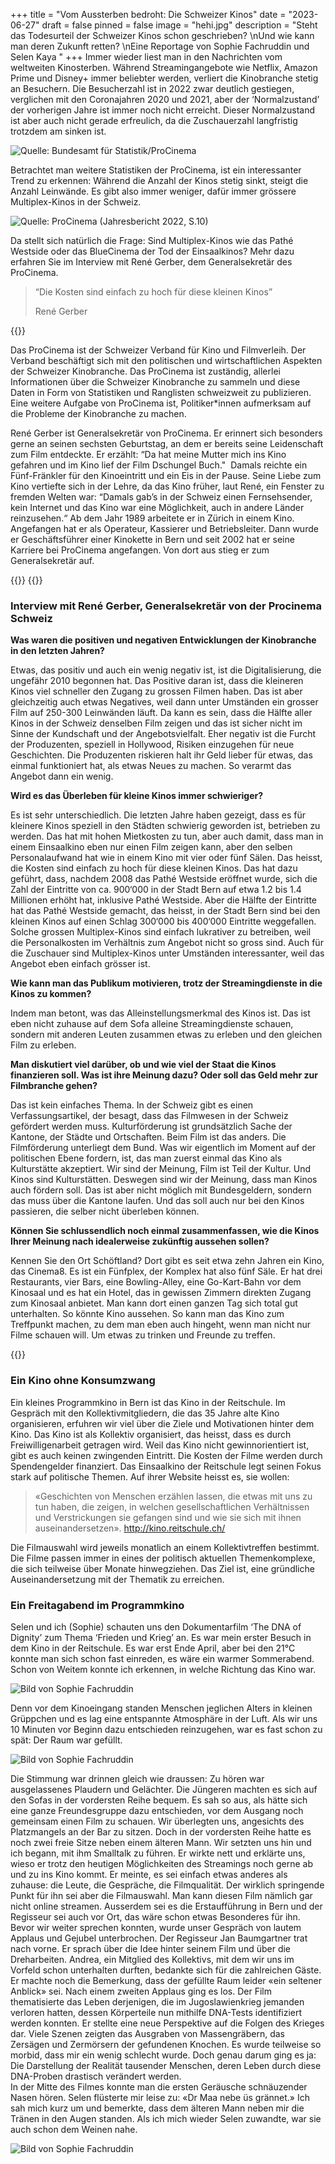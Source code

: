 +++
title = "Vom Aussterben bedroht: Die Schweizer Kinos"
date = "2023-06-27"
draft = false
pinned = false
image = "hehi.jpg"
description = "Steht das Todesurteil der Schweizer Kinos schon geschrieben?  \nUnd wie kann man deren Zukunft retten? \nEine Reportage von Sophie Fachruddin und Selen Kaya "
+++
Immer wieder liest man in den Nachrichten vom weltweiten Kinosterben. Während Streamingangebote wie Netflix, Amazon Prime und Disney+ immer beliebter werden, verliert die Kinobranche stetig an Besuchern. 
Die Besucherzahl ist in 2022 zwar deutlich gestiegen, verglichen mit den Coronajahren 2020 und 2021, aber der ‘Normalzustand’ der vorherigen Jahre ist immer noch nicht erreicht. Dieser Normalzustand ist aber auch nicht gerade erfreulich, da die Zuschauerzahl langfristig trotzdem am sinken ist.   

![Quelle: Bundesamt für Statistik/ProCinema ](screenshot-2023-05-11-172833.png)

Betrachtet man weitere Statistiken der ProCinema, ist ein interessanter Trend zu erkennen: Während die Anzahl der Kinos stetig sinkt, steigt die Anzahl Leinwände. Es gibt also immer weniger, dafür immer grössere Multiplex-Kinos in der Schweiz.

![Quelle: ProCinema (Jahresbericht 2022, S.10) ](screenshot-2023-05-11-162413.png)

Da stellt sich natürlich die Frage: Sind Multiplex-Kinos wie das Pathé Westside oder das BlueCinema der Tod der Einsaalkinos? Mehr dazu erfahren Sie im Interview mit René Gerber, dem Generalsekretär des ProCinema. 

> “Die Kosten sind einfach zu hoch für diese kleinen Kinos” 
>
> René Gerber

{{<box>}}

Das ProCinema ist der Schweizer Verband für Kino und Filmverleih. Der Verband beschäftigt sich mit den politischen und wirtschaftlichen Aspekten der Schweizer Kinobranche. Das ProCinema ist zuständig, allerlei Informationen über die Schweizer Kinobranche zu sammeln und diese Daten in Form von Statistiken und Ranglisten schweizweit zu publizieren. Eine weitere Aufgabe von ProCinema ist, Politiker*innen aufmerksam auf die Probleme der Kinobranche zu machen.

René Gerber ist Generalsekretär von ProCinema. Er erinnert sich besonders gerne an seinen sechsten Geburtstag, an dem er bereits seine Leidenschaft zum Film entdeckte. Er erzählt: “Da hat meine Mutter mich ins Kino gefahren und im Kino lief der Film Dschungel Buch."  Damals reichte ein Fünf-Fränkler für den Kinoeintritt und ein Eis in der Pause. Seine Liebe zum Kino vertiefte sich in der Lehre, da das Kino früher, laut René, ein Fenster zu fremden Welten war: “Damals gab’s in der Schweiz einen Fernsehsender, kein Internet und das Kino war eine Möglichkeit, auch in andere Länder reinzusehen.“ Ab dem Jahr 1989 arbeitete er in Zürich in einem Kino. Angefangen hat er als Operateur, Kassierer und Betriebsleiter. Dann wurde er Geschäftsführer einer Kinokette in Bern und seit 2002 hat er seine Karriere bei ProCinema angefangen. Von dort aus stieg er zum Generalsekretär auf. 

{{</box>}}
{{<box>}}

### Interview mit René Gerber, Generalsekretär von der Procinema Schweiz

**Was waren die positiven und negativen Entwicklungen der Kinobranche in den letzten Jahren?** 

Etwas, das positiv und auch ein wenig negativ ist, ist die Digitalisierung, die ungefähr 2010 begonnen hat. Das Positive daran ist, dass die kleineren Kinos viel schneller den Zugang zu grossen Filmen haben. Das ist aber gleichzeitig auch etwas Negatives, weil dann unter Umständen ein grosser Film auf 250-300 Leinwänden läuft. Da kann es sein, dass die Hälfte aller Kinos in der Schweiz denselben Film zeigen und das ist sicher nicht im Sinne der Kundschaft und der Angebotsvielfalt. Eher negativ ist die Furcht der Produzenten, speziell in Hollywood, Risiken einzugehen für neue Geschichten. Die Produzenten riskieren halt ihr Geld lieber für etwas, das einmal funktioniert hat, als etwas Neues zu machen. So verarmt das Angebot dann ein wenig.  

**Wird es das Überleben für kleine Kinos immer schwieriger?**

Es ist sehr unterschiedlich. Die letzten Jahre haben gezeigt, dass es für kleinere Kinos speziell in den Städten schwierig geworden ist, betrieben zu werden. Das hat mit hohen Mietkosten zu tun, aber auch damit, dass man in einem Einsaalkino eben nur einen Film zeigen kann, aber den selben  Personalaufwand hat wie in einem Kino mit vier oder fünf Sälen. Das heisst, die Kosten sind einfach zu hoch für diese kleinen Kinos. Das hat dazu geführt, dass, nachdem 2008 das Pathé Westside eröffnet wurde, sich die Zahl der Eintritte von ca. 900‘000 in der Stadt Bern auf etwa 1.2 bis 1.4 Millionen erhöht hat, inklusive Pathé Westside. Aber die Hälfte der Eintritte hat das Pathé Westside gemacht, das heisst, in der Stadt Bern sind bei den kleinen Kinos auf einen Schlag 300‘000 bis 400‘000 Eintritte weggefallen.
Solche grossen Multiplex-Kinos sind einfach lukrativer zu betreiben, weil die Personalkosten im Verhältnis zum Angebot nicht so gross sind. Auch für die Zuschauer sind Multiplex-Kinos unter Umständen interessanter, weil das Angebot eben einfach grösser ist.  

**Wie kann man das Publikum motivieren, trotz der Streamingdienste in die Kinos zu kommen?**  

Indem man betont, was das Alleinstellungsmerkmal des Kinos ist. Das ist eben nicht zuhause auf dem Sofa alleine Streamingdienste schauen, sondern mit anderen Leuten zusammen etwas zu erleben und den gleichen Film zu erleben.

**Man diskutiert viel darüber, ob und wie viel der Staat die Kinos finanzieren soll. Was ist ihre Meinung dazu? Oder soll das Geld mehr zur Filmbranche gehen?**

Das ist kein einfaches Thema. In der Schweiz gibt es einen Verfassungsartikel, der besagt, dass das Filmwesen in der Schweiz gefördert werden muss. Kulturförderung ist grundsätzlich Sache der Kantone, der Städte und Ortschaften. Beim Film ist das anders. Die Filmförderung unterliegt dem Bund. Was wir eigentlich im Moment auf der politischen Ebene fordern, ist, das man zuerst einmal das Kino als Kulturstätte akzeptiert. Wir sind der Meinung, Film ist Teil der Kultur. Und Kinos sind Kulturstätten. Deswegen sind wir der Meinung, dass man Kinos auch fördern soll. Das ist aber nicht möglich mit Bundesgeldern, sondern das muss über die Kantone laufen. Und das soll auch nur bei den Kinos passieren, die selber nicht überleben können. 

**Können Sie schlussendlich noch einmal zusammenfassen, wie die Kinos Ihrer Meinung nach idealerweise zukünftig aussehen sollen?** 

Kennen Sie den Ort Schöftland? Dort gibt es seit etwa zehn Jahren ein Kino, das Cinema8. Es ist ein Fünfplex, der Komplex hat also fünf Säle. Er hat drei Restaurants, vier Bars, eine Bowling-Alley, eine Go-Kart-Bahn vor dem Kinosaal und es hat ein Hotel, das in gewissen Zimmern direkten Zugang zum Kinosaal anbietet. Man kann dort einen ganzen Tag sich total gut unterhalten. So könnte Kino aussehen. So kann man das Kino zum Treffpunkt machen, zu dem man eben auch hingeht, wenn man nicht nur Filme schauen will. Um etwas zu trinken und Freunde zu treffen.  

{{</box>}}

### Ein Kino ohne Konsumzwang

Ein kleines Programmkino in Bern ist das Kino in der Reitschule. Im Gespräch mit den Kollektivmitgliedern, die das 35 Jahre alte Kino organisieren, erfuhren wir viel über die Ziele und Motivationen hinter dem Kino. Das Kino ist als Kollektiv organisiert, das heisst, dass es durch Freiwilligenarbeit getragen wird. Weil das Kino nicht gewinnorientiert ist, gibt es auch keinen zwingenden Eintritt. Die Kosten der Filme werden durch Spendengelder finanziert. Das Einsaalkino der Reitschule legt seinen Fokus stark auf politische Themen. Auf ihrer Website heisst es, sie wollen:

> «Geschichten von Menschen erzählen lassen, die etwas mit uns zu tun haben, die zeigen, in welchen gesellschaftlichen Verhältnissen und Verstrickungen sie gefangen sind und wie sie sich mit ihnen auseinandersetzen». 
> http://kino.reitschule.ch/

Die Filmauswahl wird jeweils monatlich an einem Kollektivtreffen bestimmt. Die Filme passen immer in eines der politisch aktuellen Themenkomplexe, die sich teilweise über Monate hinwegziehen. Das Ziel ist, eine gründliche Auseinandersetzung mit der Thematik zu erreichen.

### Ein Freitagabend im Programmkino

Selen und ich (Sophie) schauten uns den Dokumentarfilm ‘The DNA of Dignity’ zum Thema ‘Frieden und Krieg’ an. Es war mein erster Besuch in dem Kino in der Reitschule. Es war erst Ende April, aber bei den 21°C konnte man sich schon fast einreden, es wäre ein warmer Sommerabend. Schon von Weitem konnte ich erkennen, in welche Richtung das Kino war.  

![Bild von Sophie Fachruddin](1.jpg)

Denn vor dem Kinoeingang standen Menschen jeglichen Alters in kleinen Grüppchen und es lag eine entspannte Atmosphäre in der Luft. Als wir uns 10 Minuten vor Beginn dazu entschieden reinzugehen, war es fast schon zu spät: Der Raum war gefüllt.

![Bild von Sophie Fachruddin](2.jpg)

Die Stimmung war drinnen gleich wie draussen: Zu hören war ausgelassenes Plaudern und Gelächter. Die Jüngeren machten es sich auf den Sofas in der vordersten Reihe bequem. Es sah so aus, als hätte sich eine ganze Freundesgruppe dazu entschieden, vor dem Ausgang noch gemeinsam einen Film zu schauen.
Wir überlegten uns, angesichts des Platzmangels an der Bar zu sitzen. Doch in der vordersten Reihe hatte es noch zwei freie Sitze neben einem älteren Mann. Wir setzten uns hin und ich begann, mit ihm Smalltalk zu führen. Er wirkte nett und erklärte uns, wieso er trotz den heutigen Möglichkeiten des Streamings noch gerne ab und zu ins Kino kommt. Er meinte, es sei einfach etwas anderes als zuhause: die Leute, die Gespräche, die Filmqualität. Der wirklich springende Punkt für ihn sei aber die Filmauswahl. Man kann diesen Film nämlich gar nicht online streamen. Ausserdem sei es die Erstaufführung in Bern und der Regisseur sei auch vor Ort, das wäre schon etwas Besonderes für ihn.\
Bevor wir weiter sprechen konnten, wurde unser Gespräch von lautem Applaus und Gejubel unterbrochen. Der Regisseur Jan Baumgartner trat nach vorne. Er sprach über die Idee hinter seinem Film und über die Dreharbeiten. Andrea, ein Mitglied des Kollektivs, mit dem wir uns im Vorfeld schon unterhalten durften, bedankte sich für die zahlreichen Gäste. Er machte noch die Bemerkung, dass der gefüllte Raum leider «ein seltener Anblick» sei. Nach einem zweiten Applaus ging es los. 
Der Film thematisierte das Leben derjenigen, die im Jugoslawienkrieg jemanden verloren hatten, dessen Körperteile nun mithilfe DNA-Tests identifiziert werden konnten. Er stellte eine neue Perspektive auf die Folgen des Krieges dar. Viele Szenen zeigten das Ausgraben von Massengräbern, das Zersägen und Zermörsern der gefundenen Knochen. Es wurde teilweise so morbid, dass mir ein wenig schlecht wurde. Doch genau darum ging es ja: Die Darstellung der Realität tausender Menschen, deren Leben durch diese DNA-Proben drastisch verändert werden.\
In der Mitte des Filmes konnte man die ersten Geräusche schnäuzender Nasen hören. Selen flüsterte mir leise zu: «Dr Maa nebe üs grännet.» Ich sah mich kurz um und bemerkte, dass dem älteren Mann neben mir die Tränen in den Augen standen. Als ich mich wieder Selen zuwandte, war sie auch schon dem Weinen nahe. 

![Bild von Sophie Fachruddin](3.png)